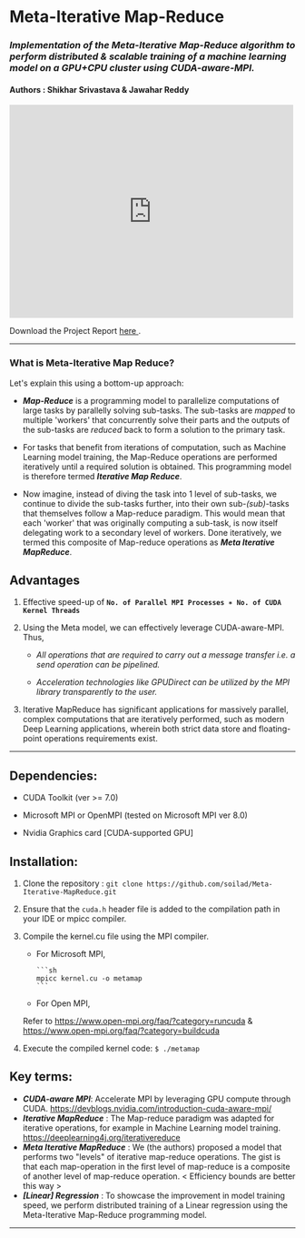 # Meta-Iterative Map-Reduce 

### _Implementation of the Meta-Iterative Map-Reduce algorithm to perform distributed & scalable training of a machine learning model on a GPU+CPU cluster using CUDA-aware-MPI._

#### Authors : Shikhar Srivastava & Jawahar Reddy

<embed src="https://drive.google.com/viewerng/viewer?embedded=true&url=https://soilad.github.io/res/ppl_report.pdf" width="500" height="375" type='application/pdf'>

Download the Project Report <a href= 'https://soilad.github.io/res/ppl_report.pdf'> here </a>. 

---

### What is Meta-Iterative Map Reduce?

Let's explain this using a bottom-up approach:

  - **_Map-Reduce_** is a programming model to parallelize computations of large tasks by parallelly solving sub-tasks. The sub-tasks are _mapped_ to multiple 'workers' that concurrently solve their parts and the outputs of the sub-tasks are _reduced_ back to form a solution to the primary task.

  - For tasks that benefit from iterations of computation, such as Machine Learning model training, the Map-Reduce operations are performed iteratively until a required solution is obtained. This programming model is therefore termed **_Iterative Map Reduce_**.

  - Now imagine, instead of diving the task into 1 level of sub-tasks, we continue to divide the sub-tasks further, into their own sub-_(sub)_-tasks that themselves follow a Map-reduce paradigm. 
This would mean that each 'worker' that was originally computing a sub-task, is now itself delegating work to a secondary level of workers. Done iteratively, we termed this composite of Map-reduce operations as _**Meta Iterative MapReduce**_. 

## Advantages

1. Effective speed-up of **`No. of Parallel MPI Processes ∗ No. of CUDA Kernel Threads`**

2. Using the Meta model, we can effectively leverage CUDA-aware-MPI. Thus,

    - _All operations that are required to carry out a message transfer i.e. a _send_ operation can be pipelined._
    
    - _Acceleration technologies like GPUDirect can be utilized by the MPI library transparently to the user._
    
3. Iterative MapReduce has significant applications for massively parallel, complex computations that are iteratively performed, such as modern Deep Learning applications, wherein both strict data store and floating-point operations requirements exist.

---

## Dependencies:

   - CUDA Toolkit (ver >= 7.0) 

   - Microsoft MPI or OpenMPI (tested on Microsoft MPI ver 8.0)

   - Nvidia Graphics card  [CUDA-supported GPU] 

## Installation:

  1. Clone the repository : `git clone https://github.com/soilad/Meta-Iterative-MapReduce.git `

  2. Ensure that the `cuda.h` header file is added to the compilation path in your IDE or mpicc compiler.

  3. Compile the kernel.cu file using the MPI compiler. 

      - For Microsoft MPI, 
  
            ```sh
            mpicc kernel.cu -o metamap
            ```
      - For Open MPI,
       
     Refer to https://www.open-mpi.org/faq/?category=runcuda & https://www.open-mpi.org/faq/?category=buildcuda
        
  4. Execute the compiled kernel code: `$ ./metamap`


## Key terms:
  - **_CUDA-aware MPI_**: Accelerate MPI by leveraging GPU compute through CUDA. https://devblogs.nvidia.com/introduction-cuda-aware-mpi/
  - **_Iterative MapReduce_** : The Map-reduce paradigm was adapted for iterative operations, for example in Machine Learning model training. https://deeplearning4j.org/iterativereduce
  - **_Meta Iterative MapReduce_** : We (the authors) proposed a model that performs two "levels" of iterative map-reduce operations. The gist is that each map-operation in the first level of map-reduce is a composite of another level of map-reduce operation. < Efficiency bounds are better this way >
  - **_[Linear] Regression_** : To showcase the improvement in model training speed, we perform distributed training of a Linear regression using the Meta-Iterative Map-Reduce programming model. 

---


